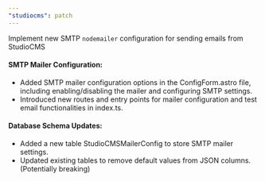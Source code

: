 ```yaml
---
"studiocms": patch
---
```


Implement new SMTP `nodemailer` configuration for sending emails from StudioCMS

#### SMTP Mailer Configuration:
- Added SMTP mailer configuration options in the ConfigForm.astro file, including enabling/disabling the mailer and configuring SMTP settings.
- Introduced new routes and entry points for mailer configuration and test email functionalities in index.ts.

#### Database Schema Updates:
- Added a new table StudioCMSMailerConfig to store SMTP mailer settings.
- Updated existing tables to remove default values from JSON columns. (Potentially breaking)
